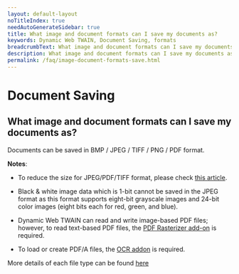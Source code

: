 ```yaml
---
layout: default-layout
noTitleIndex: true
needAutoGenerateSidebar: true
title: What image and document formats can I save my documents as?
keywords: Dynamic Web TWAIN, Document Saving, formats
breadcrumbText: What image and document formats can I save my documents as?
description: What image and document formats can I save my documents as?
permalink: /faq/image-document-formats-save.html
---
```


# Document Saving

## What image and document formats can I save my documents as?

Documents can be saved in BMP / JPEG / TIFF / PNG / PDF format.

<strong>Notes</strong>:

- To reduce the size for JPEG/PDF/TIFF format, please check [this article]({{site.faq}}smallest-size-documents.html).

- Black & white image data which is 1-bit cannot be saved in the JPEG format as this format supports eight-bit grayscale images and 24-bit color images (eight bits each for red, green, and blue).

- Dynamic Web TWAIN can read and write image-based PDF files; however, to read text-based PDF files, the <a href="https://www.dynamsoft.com/web-twain/docs/indepth/features/pdf.html?ver=latest" target="_blank">PDF Rasterizer add-on</a> is required.

- To load or create PDF/A files, the <a href="https://www.dynamsoft.com/web-twain/docs/indepth/features/OCR.html?ver=latest" target="_blank">OCR addon</a> is required.

More details of each file type can be found <a href="https://www.dynamsoft.com/web-twain/docs/getstarted/filetype.html?ver=latest" target="_blank">here</a>
